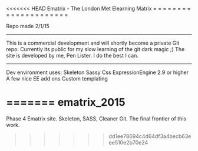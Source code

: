 <<<<<<< HEAD
Ematrix - The London Met Elearning Matrix
= = = = = = = = = = = = = = = = = = = = = 

Repo made 2/1/15


* * * * * 
This is a commercial development and will shortly become a private Git repo. Currently its public for my slow learning of the git dark magic ;) 
The site is developed by me, Pen Lister. I do the best I can. 
* * * * * 

Dev environment uses:
Skeleton
Sassy Css
ExpressionEngine 2.9 or higher
A few nice EE add ons
Custom templating



=======
ematrix_2015
============

Phase 4 Ematrix site. Skeleton, SASS, Cleaner Git. The final frontier of this work.
>>>>>>> dd1ee78694c4d64df3a4becb63eee510e2b70e24

